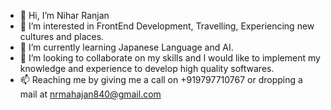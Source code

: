 - 👋 Hi, I’m Nihar Ranjan
- 👀 I’m interested in FrontEnd Development, Travelling, Experiencing new cultures and places.
- 🌱 I’m currently learning Japanese Language and AI.
- 💞️ I’m looking to collaborate on my skills and I would like to implement my knowledge and experience to develop high quality softwares.
- 📫 Reaching me by giving me a call on +919797710767 or dropping a mail at nrmahajan840@gmail.com

<!---
nihar840/nihar840 is a ✨ special ✨ repository because its `README.md` (this file) appears on your GitHub profile.
You can click the Preview link to take a look at your changes.
--->
